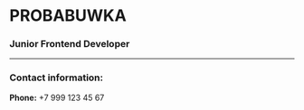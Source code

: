 # PROBABUWKA
### Junior Frontend Developer

---

### Contact information:

**Phone:** +7 999 123 45 67<br>
